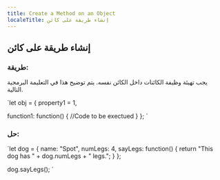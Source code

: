 ```yaml
---
title: Create a Method on an Object
localeTitle: إنشاء طريقة على كائن
---
```

## إنشاء طريقة على كائن

### طريقة:

يجب تهيئة وظيفة الكائنات داخل الكائن نفسه. يتم توضيح هذا في التعليمة البرمجية التالية.

 `let obj = { 
  property1 = 1, 
 
  function1: function() { 
    //Code to be exectued 
  } 
 }; 
` 

### حل:

 `let dog = { 
  name: "Spot", 
  numLegs: 4, 
  sayLegs: function() { 
    return "This dog has " + dog.numLegs + " legs."; 
  } 
 }; 
 
 dog.sayLegs(); 
`